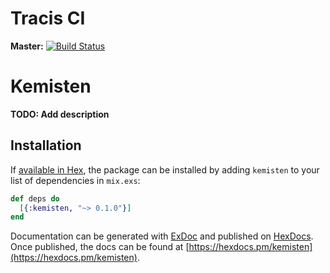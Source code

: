 
# Tracis CI

**Master:** [![Build Status](https://travis-ci.org/menuan/kemisten.svg?branch=master)](https://travis-ci.org/menuan/kemisten)

# Kemisten

**TODO: Add description**

## Installation

If [available in Hex](https://hex.pm/docs/publish), the package can be installed
by adding `kemisten` to your list of dependencies in `mix.exs`:

```elixir
def deps do
  [{:kemisten, "~> 0.1.0"}]
end
```

Documentation can be generated with [ExDoc](https://github.com/elixir-lang/ex_doc)
and published on [HexDocs](https://hexdocs.pm). Once published, the docs can
be found at [https://hexdocs.pm/kemisten](https://hexdocs.pm/kemisten).

